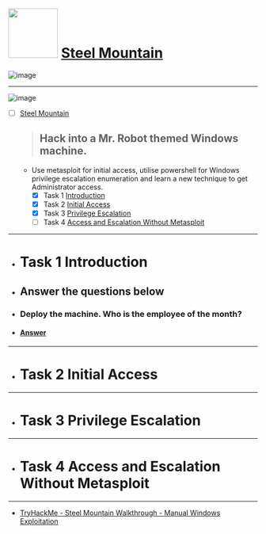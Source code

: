 # <img width="100" src="https://user-images.githubusercontent.com/51442719/177403174-a4eec89e-14c8-4b31-895b-dfdd89c90254.png"> [Steel Mountain](https://tryhackme.com/room/steelmountain)

![image](https://user-images.githubusercontent.com/51442719/172150204-719202e2-dcf2-4cd2-869b-3b59252eddfc.png)

---

![image](https://user-images.githubusercontent.com/51442719/177341815-ea47bd92-b407-473f-b13e-3b0546e91c9a.png)
- [ ] [Steel Mountain](https://tryhackme.com/room/steelmountain)
  > ## Hack into a Mr. Robot themed Windows machine. 
  - Use metasploit for initial access, 
utilise powershell for Windows privilege escalation enumeration and learn a new technique to get Administrator access.
    - [x] Task 1  [Introduction](#task-1--introduction)
    - [X] Task 2  [Initial Access](#task-2--initial-access)
    - [x] Task 3  [Privilege Escalation](#task-3--privilege-escalation)
    - [ ] Task 4  [Access and Escalation Without Metasploit](#task-4--access-and-escalation-without-metasploit)

---

- # Task 1  Introduction  
- ## Answer the questions below
- ### Deploy the machine. Who is the employee of the month? 
- #### <a href="Bill Harper">Answer</a>

---

- # Task 2  Initial Access

---

- # Task 3  Privilege Escalation

---

- # Task 4  Access and Escalation Without Metasploit

---

- [TryHackMe - Steel Mountain Walkthrough - Manual Windows Exploitation](https://www.youtube.com/watch?v=BzmljZkgeSs&ab_channel=HackerSploit)
